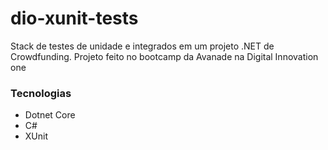 # dio-xunit-tests
Stack de testes de unidade e integrados em um projeto .NET de Crowdfunding. Projeto feito no bootcamp da Avanade na Digital Innovation one

### Tecnologias
* Dotnet Core
* C#
* XUnit
